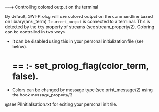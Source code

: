 ---+ Controlling colored output on the terminal

By default, SWI-Prolog will use colored output on the commandline based on
library(ansi_term) if `current_output` is connected to a terminal.  This is
detected by the `tty` property of streams (see stream_property/2).  Coloring
can be controlled in two ways

  - It can be disabled using this in your personal initialization file (see
    below).

    ==
    :- set_prolog_flag(color_term, false).
    ==

  - Colors can be changed by message type (see print_message/2) using the
    hook message_property/2.



@see PlInitialisation.txt for editing your personal init file.